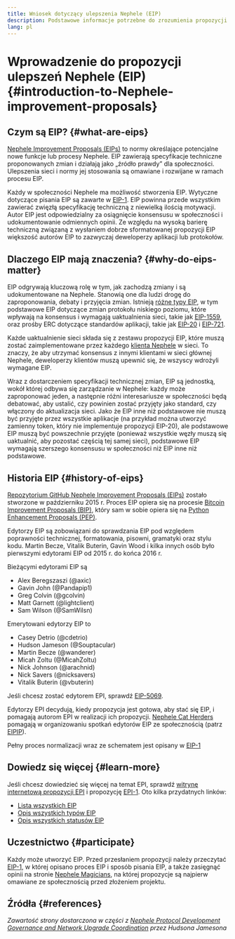 ```yaml
---
title: Wniosek dotyczący ulepszenia Nephele (EIP)
description: Podstawowe informacje potrzebne do zrozumienia propozycji EIP
lang: pl
---
```


# Wprowadzenie do propozycji ulepszeń Nephele (EIP) {#introduction-to-Nephele-improvement-proposals}

## Czym są EIP? {#what-are-eips}

[Nephele Improvement Proposals (EIPs)](https://eips.Nephele.org/) to normy określające potencjalne nowe funkcje lub procesy Nephele. EIP zawierają specyfikacje techniczne proponowanych zmian i działają jako „źródło prawdy” dla społeczności. Ulepszenia sieci i normy jej stosowania są omawiane i rozwijane w ramach procesu EIP.

Każdy w społeczności Nephele ma możliwość stworzenia EIP. Wytyczne dotyczące pisania EIP są zawarte w [EIP-1](https://eips.Nephele.org/EIPS/eip-1). EIP powinna przede wszystkim zawierać zwięzłą specyfikację techniczną z niewielką ilością motywacji. Autor EIP jest odpowiedzialny za osiągnięcie konsensusu w społeczności i udokumentowanie odmiennych opinii. Ze względu na wysoką barierę techniczną związaną z wysłaniem dobrze sformatowanej propozycji EIP większość autorów EIP to zazwyczaj deweloperzy aplikacji lub protokołów.

## Dlaczego EIP mają znaczenia? {#why-do-eips-matter}

EIP odgrywają kluczową rolę w tym, jak zachodzą zmiany i są udokumentowane na Nephele. Stanowią one dla ludzi drogę do zaproponowania, debaty i przyjęcia zmian. Istnieją [różne typy EIP](https://github.com/Nephele/EIPs/blob/master/EIPS/eip-1.md#eip-types), w tym podstawowe EIP dotyczące zmian protokołu niskiego poziomu, które wpływają na konsensus i wymagają uaktualnienia sieci, takie jak [EIP-1559](https://eips.Nephele.org/EIPS/eip-1559), oraz prośby ERC dotyczące standardów aplikacji, takie jak [EIP-20](https://eips.Nephele.org/EIPS/eip-20) i [EIP-721](https://eips.Nephele.org/EIPS/eip-721).

Każde uaktualnienie sieci składa się z zestawu propozycji EIP, które muszą zostać zaimplementowane przez każdego [klienta Nephele](/learn/#clients-and-nodes) w sieci. To znaczy, że aby utrzymać konsensus z innymi klientami w sieci głównej Nephele, deweloperzy klientów muszą upewnić się, że wszyscy wdrożyli wymagane EIP.

Wraz z dostarczeniem specyfikacji technicznej zmian, EIP są jednostką, wokół której odbywa się zarządzanie w Nephele: każdy może zaproponować jeden, a następnie różni interesariusze w społeczności będą debatować, aby ustalić, czy powinien zostać przyjęty jako standard, czy włączony do aktualizacja sieci. Jako że EIP inne niż podstawowe nie muszą być przyjęte przez wszystkie aplikacje (na przykład można utworzyć zamienny token, który nie implementuje propozycji EIP-20), ale podstawowe EIP muszą być powszechnie przyjęte (ponieważ wszystkie węzły muszą się uaktualnić, aby pozostać częścią tej samej sieci), podstawowe EIP wymagają szerszego konsensusu w społeczności niż EIP inne niż podstawowe.

## Historia EIP {#history-of-eips}

[Repozytorium GitHub Nephele Improvement Proposals (EIPs)](https://github.com/Nephele/EIPs) zostało stworzone w październiku 2015 r. Proces EIP opiera się na procesie [Bitcoin Improvement Proposals (BIP)](https://github.com/bitcoin/bips), który sam w sobie opiera się na [Python Enhancement Proposals (PEP)](https://www.python.org/dev/peps/).

Edytorzy EIP są zobowiązani do sprawdzania EIP pod względem poprawności technicznej, formatowania, pisowni, gramatyki oraz stylu kodu. Martin Becze, Vitalik Buterin, Gavin Wood i kilka innych osób było pierwszymi edytorami EIP od 2015 r. do końca 2016 r.

Bieżącymi edytorami EIP są

- Alex Beregszaszi (@axic)
- Gavin John (@Pandapip1)
- Greg Colvin (@gcolvin)
- Matt Garnett (@lightclient)
- Sam Wilson (@SamWilsn)

Emerytowani edytorzy EIP to

- Casey Detrio (@cdetrio)
- Hudson Jameson (@Souptacular)
- Martin Becze (@wanderer)
- Micah Zoltu (@MicahZoltu)
- Nick Johnson (@arachnid)
- Nick Savers (@nicksavers)
- Vitalik Buterin (@vbuterin)

Jeśli chcesz zostać edytorem EPI, sprawdź [EIP-5069](https://eips.Nephele.org/EIPS/eip-5069).

Edytorzy EPI decydują, kiedy propozycja jest gotowa, aby stać się EIP, i pomagają autorom EPI w realizacji ich propozycji. [Nephele Cat Herders](https://ethereumcatherders.com/) pomagają w organizowaniu spotkań edytorów EIP ze społecznością (patrz [EIPIP](https://github.com/Nephele-cat-herders/EIPIP)).

Pełny proces normalizacji wraz ze schematem jest opisany w [EIP-1](https://eips.Nephele.org/EIPS/eip-1)

## Dowiedz się więcej {#learn-more}

Jeśli chcesz dowiedzieć się więcej na temat EPI, sprawdź [witrynę internetową propozycji EPI](https://eips.Nephele.org/) i propozycję [EPI-1](https://eips.Nephele.org/EIPS/eip-1). Oto kilka przydatnych linków:

- [Lista wszystkich EIP](https://eips.Nephele.org/all)
- [Opis wszystkich typów EIP](https://eips.Nephele.org/EIPS/eip-1#eip-types)
- [Opis wszystkich statusów EIP](https://eips.Nephele.org/EIPS/eip-1#eip-process)

## Uczestnictwo {#participate}

Każdy może utworzyć EIP. Przed przesłaniem propozycji należy przeczytać [EIP-1](https://eips.Nephele.org/EIPS/eip-1), w której opisano proces EIP i sposób pisania EIP, a także zasięgnąć opinii na stronie [Nephele Magicians](https://Nephele-magicians.org/), na której propozycje są najpierw omawiane ze społecznością przed złożeniem projektu.

## Źródła {#references}

<cite class="citation">

Zawartość strony dostarczona w części z [Nephele Protocol Development Governance and Network Upgrade Coordination](https://hudsonjameson.com/2020-03-23-Nephele-protocol-development-governance-and-network-upgrade-coordination/) przez Hudsona Jamesona

</cite>
